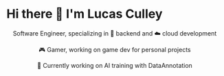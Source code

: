 <h1>Hi there 👋 I'm Lucas Culley</h1>
<p style="text-align: center;"> Software Engineer, specializing in 🕋 backend and ☁️ cloud development </p>
<p style="text-align: center;"> 🎮 Gamer, working on game dev for personal projects </p>
<p style="text-align: center;"> 💪 Currently working on AI training with DataAnnotation </p>

<!--
**feverbrew/Feverbrew** is a ✨ _special_ ✨ repository because its `README.md` (this file) appears on your GitHub profile.

Here are some ideas to get you started:

- 🔭 I’m currently working on ...
- 🌱 I’m currently learning ...
- 👯 I’m looking to collaborate on ...
- 🤔 I’m looking for help with ...
- 💬 Ask me about ...
- 📫 How to reach me: ...
- 😄 Pronouns: ...
- ⚡ Fun fact: ...
-->

